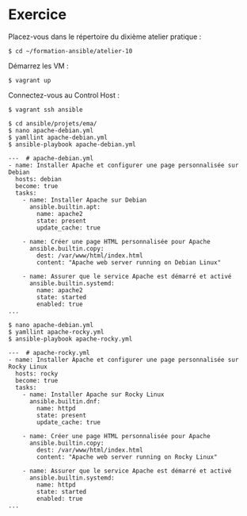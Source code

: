# Exercice

Placez-vous dans le répertoire du dixième atelier pratique :

```$ cd ~/formation-ansible/atelier-10```

Démarrez les VM :

```$ vagrant up```

Connectez-vous au Control Host :

```$ vagrant ssh ansible```

```
$ cd ansible/projets/ema/
$ nano apache-debian.yml
$ yamllint apache-debian.yml
$ ansible-playbook apache-debian.yml
```

```
---  # apache-debian.yml
- name: Installer Apache et configurer une page personnalisée sur Debian
  hosts: debian
  become: true
  tasks:
    - name: Installer Apache sur Debian
      ansible.builtin.apt:
        name: apache2
        state: present
        update_cache: true

    - name: Créer une page HTML personnalisée pour Apache
      ansible.builtin.copy:
        dest: /var/www/html/index.html
        content: "Apache web server running on Debian Linux"

    - name: Assurer que le service Apache est démarré et activé
      ansible.builtin.systemd:
        name: apache2
        state: started
        enabled: true
...
```
```
$ nano apache-debian.yml
$ yamllint apache-rocky.yml
$ ansible-playbook apache-rocky.yml
```

```
---  # apache-rocky.yml
- name: Installer Apache et configurer une page personnalisée sur Rocky Linux
  hosts: rocky
  become: true
  tasks:
    - name: Installer Apache sur Rocky Linux
      ansible.builtin.dnf:
        name: httpd
        state: present
        update_cache: true

    - name: Créer une page HTML personnalisée pour Apache
      ansible.builtin.copy:
        dest: /var/www/html/index.html
        content: "Apache web server running on Rocky Linux"

    - name: Assurer que le service Apache est démarré et activé
      ansible.builtin.systemd:
        name: httpd
        state: started
        enabled: true
...
```
